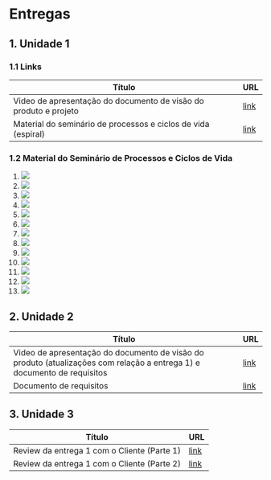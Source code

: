 # Entregas

## 1. Unidade 1

### 1.1 Links

| Título | URL |
|----|----| 
| Video de apresentação do documento de visão do produto e projeto | [link](https://www.youtube.com/watch?v=EjtqzDgSy_w) |
| Material do seminário de processos e ciclos de vida (espiral) | [link](https://docs.google.com/presentation/d/1UiUgiFNUzba7ayCEBlZnpJ7UEB7uvV8o4FU8TWKbIn4/edit#slide=id.gc6f90357f_0_47) |

### 1.2 Material do Seminário de Processos e Ciclos de Vida

1. ![](./img/slide_1.jpg)
2. ![](./img/slide_2.jpg)
3. ![](./img/slide_3.jpg)
4. ![](./img/slide_4.jpg)
5. ![](./img/slide_5.jpg)
6. ![](./img/slide_6.jpg)
7. ![](./img/slide_7.jpg)
8. ![](./img/slide_8.jpg)
9. ![](./img/slide_9.jpg)
10. ![](./img/slide_10.jpg)
11. ![](./img/slide_11.jpg)
12. ![](./img/slide_12.jpg)
13. ![](./img/slide_13.jpg)

## 2. Unidade 2

| Título | URL  |
|----|----| 
| Video de apresentação do documento de visão do produto (atualizações com relação a entrega 1) e documento de requisitos | [link](https://www.youtube.com/watch?v=fik7zeygVYo) |
| Documento de requisitos | [link](./documento_de_requisitos.md) |

## 3. Unidade 3

| Título | URL  |
|----|----|
| Review da entrega 1 com o Cliente (Parte 1) | [link](https://www.youtube.com/watch?v=GEU_4u1T_5g) |
| Review da entrega 1 com o Cliente (Parte 2) | [link](https://www.youtube.com/watch?v=JMds2XTMALA) |